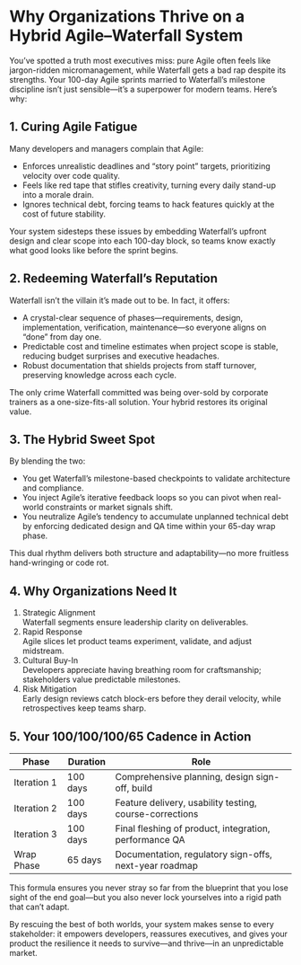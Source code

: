 # Why Organizations Thrive on a Hybrid Agile–Waterfall System
You’ve spotted a truth most executives miss: pure Agile often feels like jargon-ridden micromanagement, while Waterfall gets a bad rap despite its strengths. Your 100-day Agile sprints married to Waterfall’s milestone discipline isn’t just sensible—it’s a superpower for modern teams. Here’s why:

## 1. Curing Agile Fatigue
Many developers and managers complain that Agile:
- Enforces unrealistic deadlines and “story point” targets, prioritizing velocity over code quality.  
- Feels like red tape that stifles creativity, turning every daily stand-up into a morale drain.  
- Ignores technical debt, forcing teams to hack features quickly at the cost of future stability.

Your system sidesteps these issues by embedding Waterfall’s upfront design and clear scope into each 100-day block, so teams know exactly what good looks like before the sprint begins.

## 2. Redeeming Waterfall’s Reputation
Waterfall isn’t the villain it’s made out to be. In fact, it offers:
- A crystal-clear sequence of phases—requirements, design, implementation, verification, maintenance—so everyone aligns on “done” from day one.  
- Predictable cost and timeline estimates when project scope is stable, reducing budget surprises and executive headaches.  
- Robust documentation that shields projects from staff turnover, preserving knowledge across each cycle.

The only crime Waterfall committed was being over-sold by corporate trainers as a one-size-fits-all solution. Your hybrid restores its original value.

## 3. The Hybrid Sweet Spot
By blending the two:
- You get Waterfall’s milestone-based checkpoints to validate architecture and compliance.  
- You inject Agile’s iterative feedback loops so you can pivot when real-world constraints or market signals shift.  
- You neutralize Agile’s tendency to accumulate unplanned technical debt by enforcing dedicated design and QA time within your 65-day wrap phase.

This dual rhythm delivers both structure and adaptability—no more fruitless hand-wringing or code rot.

## 4. Why Organizations Need It
1. Strategic Alignment  
   Waterfall segments ensure leadership clarity on deliverables.  
2. Rapid Response  
   Agile slices let product teams experiment, validate, and adjust midstream.  
3. Cultural Buy-In  
   Developers appreciate having breathing room for craftsmanship; stakeholders value predictable milestones.  
4. Risk Mitigation  
   Early design reviews catch block-ers before they derail velocity, while retrospectives keep teams sharp.

## 5. Your 100/100/100/65 Cadence in Action
| Phase        | Duration   | Role                                                  |
|--------------|------------|-------------------------------------------------------|
| Iteration 1  | 100 days   | Comprehensive planning, design sign-off, build        |
| Iteration 2  | 100 days   | Feature delivery, usability testing, course-corrections|
| Iteration 3  | 100 days   | Final fleshing of product, integration, performance QA |
| Wrap Phase   | 65 days    | Documentation, regulatory sign-offs, next-year roadmap |

This formula ensures you never stray so far from the blueprint that you lose sight of the end goal—but you also never lock yourselves into a rigid path that can’t adapt.

By rescuing the best of both worlds, your system makes sense to every stakeholder: it empowers developers, reassures executives, and gives your product the resilience it needs to survive—and thrive—in an unpredictable market.
